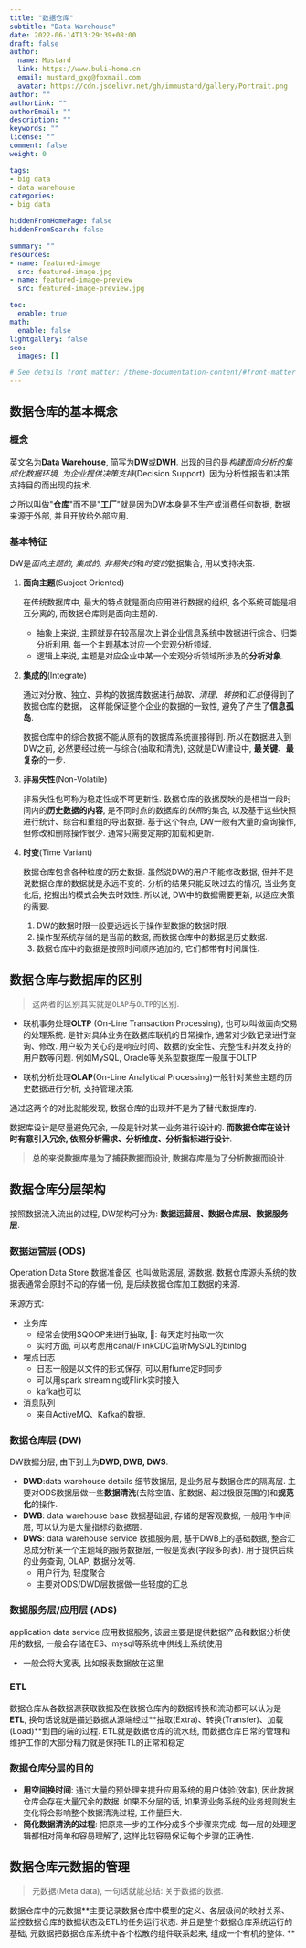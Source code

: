 ```yaml
---
title: "数据仓库"
subtitle: "Data Warehouse"
date: 2022-06-14T13:29:39+08:00
draft: false
author:
  name: Mustard	
  link: https://www.buli-home.cn
  email: mustard_gxg@foxmail.com
  avatar: https://cdn.jsdelivr.net/gh/immustard/gallery/Portrait.png
author: ""
authorLink: ""
authorEmail: ""
description: ""
keywords: ""
license: ""
comment: false
weight: 0

tags:
- big data
- data warehouse
categories:
- big data

hiddenFromHomePage: false
hiddenFromSearch: false

summary: ""
resources:
- name: featured-image
  src: featured-image.jpg
- name: featured-image-preview
  src: featured-image-preview.jpg

toc:
  enable: true
math:
  enable: false
lightgallery: false
seo:
  images: []

# See details front matter: /theme-documentation-content/#front-matter
---
```


<!--more-->

## 数据仓库的基本概念

### 概念

英文名为**Data Warehouse**, 简写为**DW**或**DWH**. 出现的目的是*构建面向分析的集成化数据环境, 为企业提供决策支持*(Decision Support). 因为分析性报告和决策支持目的而出现的技术. 

之所以叫做"**仓库**"而不是"**工厂**"就是因为DW本身是不生产或消费任何数据, 数据来源于外部, 并且开放给外部应用. 

### 基本特征

DW是*面向主题的, 集成的, 非易失的*和*时变的*数据集合, 用以支持决策. 

1. **面向主题**(Subject Oriented)

    在传统数据库中, 最大的特点就是面向应用进行数据的组织, 各个系统可能是相互分离的, 而数据仓库则是面向主题的. 

    * 抽象上来说, 主题就是在较高层次上讲企业信息系统中数据进行综合、归类分析利用. 每一个主题基本对应一个宏观分析领域. 
    * 逻辑上来说, 主题是对应企业中某一个宏观分析领域所涉及的**分析对象**. 

2. **集成的**(Integrate)

    通过对分散、独立、异构的数据库数据进行*抽取、清理、转换*和*汇总*便得到了数据仓库的数据， 这样能保证整个企业的数据的一致性, 避免了产生了**信息孤岛**. 

    数据仓库中的综合数据不能从原有的数据库系统直接得到. 所以在数据进入到DW之前, 必然要经过统一与综合(抽取和清洗), 这就是DW建设中, **最关键**、**最复杂**的一步. 

3. **非易失性**(Non-Volatile)

    非易失性也可称为稳定性或不可更新性. 数据仓库的数据反映的是相当一段时间内的**历史数据的内容**, 是不同时点的数据库的*快照*的集合, 以及基于这些快照进行统计、综合和重组的导出数据. 基于这个特点, DW一般有大量的查询操作, 但修改和删除操作很少. 通常只需要定期的加载和更新. 

4. **时变**(Time Variant)

    数据仓库包含各种粒度的历史数据. 虽然说DW的用户不能修改数据, 但并不是说数据仓库的数据就是永远不变的. 分析的结果只能反映过去的情况, 当业务变化后, 挖掘出的模式会失去时效性. 所以说, DW中的数据需要更新, 以适应决策的需要. 

    1. DW的数据时限一般要远远长于操作型数据的数据时限. 
    2. 操作型系统存储的是当前的数据, 而数据仓库中的数据是历史数据. 
    3. 数据仓库中的数据是按照时间顺序追加的, 它们都带有时间属性. 



## 数据仓库与数据库的区别

>  这两者的区别其实就是`OLAP`与`OLTP`的区别. 



* 联机事务处理**OLTP** (On-Line Transaction Processing), 也可以叫做面向交易的处理系统. 是针对具体业务在数据库联机的日常操作, 通常对少数记录进行查询、修改. 用户较为关心的是响应时间、数据的安全性、完整性和并发支持的用户数等问题. 例如MySQL, Oracle等关系型数据库一般属于OLTP

* 联机分析处理**OLAP**(On-Line Analytical Processing)一般针对某些主题的历史数据进行分析, 支持管理决策. 



通过这两个的对比就能发现, 数据仓库的出现并不是为了替代数据库的. 

数据库设计是尽量避免冗余, 一般是针对某一业务进行设计的. **而数据仓库在设计时有意引入冗余, 依照分析需求、分析维度、分析指标进行设计**. 

> **总的来说数据库是为了捕获数据而设计, 数据存库是为了分析数据而设计**. 



## 数据仓库分层架构

按照数据流入流出的过程, DW架构可分为: **数据运营层、数据仓库层、数据服务层**.



### 数据运营层 (ODS)

Operation Data Store 数据准备区, 也叫做贴源层, 源数据. 数据仓库源头系统的数据表通常会原封不动的存储一份, 是后续数据仓库加工数据的来源. 

来源方式: 

* 业务库
    * 经常会使用SQOOP来进行抽取, 🌰: 每天定时抽取一次
    * 实时方面, 可以考虑用canal/FlinkCDC监听MySQL的binlog
* 埋点日志
    * 日志一般是以文件的形式保存, 可以用flume定时同步
    * 可以用spark streaming或Flink实时接入
    * kafka也可以
* 消息队列
    * 来自ActiveMQ、Kafka的数据.



### 数据仓库层 (DW)

DW数据分层, 由下到上为**DWD, DWB, DWS**. 

* **DWD**:data warehouse details 细节数据层, 是业务层与数据仓库的隔离层. 主要对ODS数据层做一些**数据清洗**(去除空值、脏数据、超过极限范围的)和**规范化**的操作. 
* **DWB**: data warehouse base 数据基础层, 存储的是客观数据, 一般用作中间层, 可以认为是大量指标的数据层. 
* **DWS**: data warehouse service 数据服务层, 基于DWB上的基础数据, 整合汇总成分析某一个主题域的服务数据层, 一般是宽表(字段多的表). 用于提供后续的业务查询, OLAP, 数据分发等. 
    * 用户行为, 轻度聚合
    * 主要对ODS/DWD层数据做一些轻度的汇总



### 数据服务层/应用层 (ADS)

application data service 应用数据服务, 该层主要是提供数据产品和数据分析使用的数据, 一般会存储在ES、mysql等系统中供线上系统使用

* 一般会将大宽表, 比如报表数据放在这里



### ETL

数据仓库从各数据源获取数据及在数据仓库内的数据转换和流动都可以认为是**ETL**, 换句话说就是描述数据从源端经过**抽取(Extra)、转换(Transfer)、加载(Load)**到目的端的过程. ETL就是数据仓库的流水线, 而数据仓库日常的管理和维护工作的大部分精力就是保持ETL的正常和稳定. 



### 数据仓库分层的目的

* **用空间换时间**: 通过大量的预处理来提升应用系统的用户体验(效率), 因此数据仓库会存在大量冗余的数据. 如果不分层的话, 如果源业务系统的业务规则发生变化将会影响整个数据清洗过程, 工作量巨大. 
* **简化数据清洗的过程**: 把原来一步的工作分成多个步骤来完成. 每一层的处理逻辑都相对简单和容易理解了, 这样比较容易保证每个步骤的正确性. 



## 数据仓库元数据的管理

> 元数据(Meta data), 一句话就能总结: 关于数据的数据. 

数据仓库中的元数据**主要记录数据仓库中模型的定义、各层级间的映射关系、监控数据仓库的数据状态及ETL的任务运行状态. 并且是整个数据仓库系统运行的基础, 元数据把数据仓库系统中各个松散的组件联系起来, 组成一个有机的整体. **
